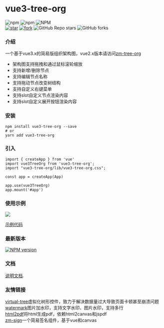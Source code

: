# vue3-tree-org

![npm](https://img.shields.io/npm/v/vue3-tree-org) 
![npm](https://img.shields.io/npm/dm/vue3-tree-org) 
![NPM](https://img.shields.io/npm/l/vue3-tree-org)  
[![star](https://gitee.com/sangtian152/vue3-tree-org/badge/star.svg?theme=white)](https://gitee.com/sangtian152/vue3-tree-org/stargazers) 
[![fork](https://gitee.com/sangtian152/vue3-tree-org/badge/fork.svg?theme=white)](https://gitee.com/sangtian152/vue3-tree-org/members) 
![GitHub Repo stars](https://img.shields.io/github/stars/sangtian152/vue3-tree-org?style=social) 
![GitHub forks](https://img.shields.io/github/forks/sangtian152/vue3-tree-org?style=social)


### 介绍
一个基于vue3.x的简易版组织架构图，vue2.x版本请访问[zm-tree-org](https://sangtian152.gitee.io/zm-tree-org)
- 架构图支持拖拽和通过鼠标滚轮缩放
- 支持新增/删除节点
- 支持编辑节点名称
- 支持拖动节点改变树结构
- 支持自定义右键菜单
- 支持slot自定义节点渲染内容
- 支持slot自定义展开按钮渲染内容

### 安装
```
npm install vue3-tree-org --save
# or 
yarn add vue3-tree-org
```

### 引入
```
import { createApp } from 'vue'
import vue3TreeOrg from 'vue3-tree-org';
import "vue3-tree-org/lib/vue3-tree-org.css";

const app = createApp(App)

app.use(vue3TreeOrg)
app.mount('#app')
```
### 使用示例
![](https://oscimg.oschina.net/oscnet/up-84b0329b0dff74d87da1252248deb5aab5e.png)

[示例代码](https://sangtian152.github.io/vue3-tree-org/demo/#%E5%9F%BA%E7%A1%80%E7%94%A8%E6%B3%95)

### 最新版本

[![NPM version](https://img.shields.io/npm/v/vue3-tree-org)](https://www.npmjs.com/package/vue3-tree-org)

### 文档

[说明文档](https://sangtian152.github.io/vue3-tree-org/guide/#%E4%BB%8B%E7%BB%8D).


### 友情链接
[virtual-tree](https://gitee.com/sangtian152/virtual-tree)虚拟化树形控件，致力于解决数据量过大导致页面卡顿甚至崩溃问题  
[watermark](https://gitee.com/sangtian152/watermark)图片加水印，支持文字水印、图片水印，支持多行  
[html2pdf](https://gitee.com/sangtian152/html2pdf)将html生成pdf，依赖html2canvas和jspdf  
[zm-sign](https://gitee.com/sangtian152/zm-sign)一个简易签名组件，基于vue和canvas  